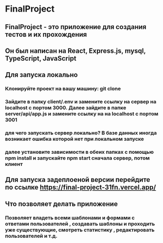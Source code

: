# FinalProject
## FinalProject - это приложение для создания тестов и их прохождения 
## Он был написан на React, Express.js, mysql, TypeScript, JavaScript
## Для запуска локально 
### Клонируйте проект на вашу машину: git clone <link>
### Зайдите в папку client/.env и замените ссылку на сервер на localhost с портом 3000. Далее зайдите в папке server/api/app.js и замените ссылку на на localhost с портом 3001
### для чего запускать сервер локально? В базе данных иногда возникает ошибка которой нет при локальном запуске 
### далее установите зависимости в обеих папках с помощью npm install и запускайте npm start сначала сервер, потом клиент 
## Для запуска задеплоеной версии перейдите по ссылке https://final-project-31fn.vercel.app/
## Что позволяет делать приложение 
### Позволяет владеть всеми шаблонами и формами с ответами пользователей , создавать шаблоны и проходить уже существующие, смотреть статистику , редактировать пользователей и т.д.

